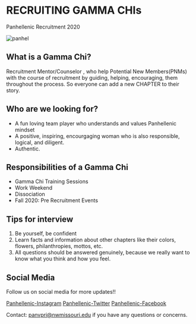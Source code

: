 # RECRUITING GAMMA CHIs
Panhellenic Recruitment 2020

![panhel](https://user-images.githubusercontent.com/42754345/73112083-901b8b80-3ed2-11ea-9ecd-e42964284745.PNG)

## What is a Gamma Chi?
Recruitment Mentor/Counselor , who help Potential New Members(PNMs) with the course of recruitment by guiding, helping, encouraging, them throughout the process. So everyone can add a new CHAPTER to their story.

##  Who are we looking for?
* A fun loving team player who understands and values Panhellenic mindset
* A positive, inspiring, encourgaging woman who is also responsible, logical, and diligent.
* Authentic.

##  Responsibilities of a Gamma Chi
* Gamma Chi Training Sessions
* Work Weekend
* Dissociation
* Fall 2020: Pre Recruitment Events

##  Tips for interview

1. Be yourself, be confident
1. Learn facts and information about other chapters like their colors, flowers, philanthropies, mottos, etc.
1. All questions should be answered genuinely, because we really want to know what you think and how you feel.

## Social Media

Follow us on social media for more updates!!

[Panhellenic-Instagram](https://www.instagram.com/nwmsupanhellenic/)
[Panhellenic-Twitter](https://twitter.com/NW_Panhellenic)
[Panhellenic-Facebook](https://www.facebook.com/NWMSUPanhellenic/)

Contact: panvpri@nwmissouri.edu if you have any questions or concerns.








